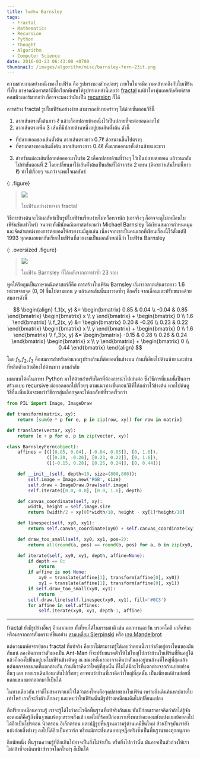 ```yaml
---
title: ใบเฟิร์น Barnsley
tags:
  - Fractal
  - Mathematics
  - Recursion
  - Python
  - Thought
  - Algorithm
  - Computer Science
date: 2016-03-23 06:43:08 +0700
thumbnail: /images/algorithm/misc/barnsley-fern-23it.png
---
```


ความสวยงามอย่างหนึ่งของใบเฟิร์น คือ รูปทรงของส่วนย่อยๆ ภายในใบจะมีความคล้ายคลึงกับใบเฟิร์นทั้งใบ ภาษาคณิตศาสตร์มีชื่อเรียกพิเศษให้รูปทรงเหล่านี้เลยว่า [fractal][] แต่ถ้าใครคุ้นเคยกับศัพท์สายคอมพิวเตอร์มากกว่า ก็อาจจะมองว่ามันเป็น [recursion][] ก็ได้

การสร้าง fractal รูปใบเฟิร์นอย่างง่าย สามารถอธิบายคร่าวๆ ได้ด้วยขั้นตอนวิธีนี้

1. ลากเส้นตรงตั้งต้นยาว $\ell$ แล้วเลือกปลายข้างหนึ่งไว้เป็นปลายที่จะต่อยอดออกไป
2. ลากเส้นตรงเพิ่ม 3 เส้นที่มีปลายด้านหนึ่งอยู่บนเส้นตั้งต้น ดังนี้
  - ที่ปลายยอดของเส้นตั้งต้น ลากเส้นตรงยาว $0.7\ell$ ต่อขนานขึ้นไปตรงๆ
  - ที่ตรงกลางของเส้นตั้งต้น ลากเส้นตรงยาว $0.4\ell$ ตั้งฉากออกมาทั้งด้านซ้ายและขวา
3. สำหรับแต่ละเส้นที่ลากต่อออกมาในข้อ 2 เลือกปลายด้านที่ว่างๆ ไว้เป็นปลายต่อยอด แล้ววนกลับไปทำขั้นตอนที่ 2 โดยเปลี่ยนมาใช้เส้นตั้งต้นเป็นเส้นที่ได้จากข้อ 2 แทน (คิดซะว่าเส้นใหม่นี้ยาว $\ell$) ทำไปเรื่อยๆ จนกว่าจะพอใจผลลัพธ์

{: .figure}
> ![](/images/algorithm/misc/just-fern-23it.png)
>
> ใบเฟิร์นอย่างง่ายจาก fractal

วิธีการข้างต้นจะให้ผลลัพธ์เป็นรูปใบเฟิร์นเรียบง่ายไม่หวือหวานัก (เอาจริงๆ ก็อาจจะดูไม่เหมือนใบเฟิร์นซักเท่าไหร่) จนกระทั่งมีนักคณิตศาสตร์นามว่า Michael Barnsley ได้เขียนสมการกำหนดมุมและจัดตำแหน่งของการต่อยอดให้สวยงามมีลูกเล่น เนื่องจากเขาเป็นคนแรกที่เขียนเรื่องนี้ไว้ตั้งแต่ปี 1993 ทุกคนเลยพากันเรียกใบเฟิร์นที่สวยงามเป็นเอกลักษณ์นี้ว่า ใบเฟิร์น Barnsley

{: .oversized .figure}
> ![](/images/algorithm/misc/barnsley-fern-23it.png)
>
> ใบเฟิร์น Barnsley ที่ได้หลังจากการทำซ้ำ 23 รอบ

พูดให้รัดกุมเป็นภาษาคณิตศาสตร์ก็คือ การสร้างใบเฟิร์น Barnsley เริ่มจากลากเส้นแรกยาว $1.6$ หน่วยจากจุด $(0,0)$ ขึ้นไปตามแกน $y$ แล้วเอาเส้นนั้นมาวาดซ้ำๆ อีกครั้ง จากเลื่อนและปรับขนาดด้วยสมการดังนี้

$$ \begin{align}
f_1(x, y) &= \begin{bmatrix} 0.85 & 0.04 \\ -0.04 & 0.85 \end{bmatrix}
             \begin{bmatrix} x \\ y \end{bmatrix} +
             \begin{bmatrix} 0 \\ 1.6 \end{bmatrix} \\
f_2(x, y) &= \begin{bmatrix} 0.20 & -0.26 \\ 0.23 & 0.22 \end{bmatrix}
             \begin{bmatrix} x \\ y \end{bmatrix} +
             \begin{bmatrix} 0 \\ 1.6 \end{bmatrix} \\
f_3(x, y) &= \begin{bmatrix} -0.15 & 0.28 \\ 0.26 & 0.24 \end{bmatrix}
             \begin{bmatrix} x \\ y \end{bmatrix} +
             \begin{bmatrix} 0 \\ 0.44 \end{bmatrix}
\end{align} $$

โดย $f_1, f_2, f_3$ คือสมการสำหรับคำนวณรูปร่างก้านที่ต่อยอดขึ้นข้างบน ก้านที่เอียงไปด้านซ้าย และก้านที่พลิกตัวแล้วเอียงไปด้านขวา ตามลำดับ

ผมแนบโค้ดในภาษา Python มาให้ด้วยสำหรับใครที่ต้องการนำไปเล่นต่อ ซึ่งวิธีการที่แนบนี้เป็นการสร้างแบบ recursive ต่อยอดออกไปเรื่อยๆ ตามแนวทางขั้นตอนวิธีที่ได้กล่าวไว้ข้างต้น หากไปค้นดูวิธีอื่นเพิ่มเติมจะพบว่าวิธีการสุ่มเลือกจุดจะให้ผลลัพธ์ที่รวดเร็วกว่า

``` python
from PIL import Image, ImageDraw

def transform(matrix, xy):
    return [sum(e * p for e, p in zip(row, xy)) for row in matrix]

def translate(vector, xy):
    return [e + p for e, p in zip(vector, xy)]

class BarnsleyFern(object):
    affines = [([[0.85, 0.04], [-0.04, 0.85]], [0, 1.6]),
               ([[0.20, -0.26], [0.23, 0.22]], [0, 1.6]),
               ([[-0.15, 0.28], [0.26, 0.24]], [0, 0.44])]

    def __init__(self, depth=10, size=(800,800)):
        self.image = Image.new('RGB', size)
        self.draw = ImageDraw.Draw(self.image)
        self.iterate([0.0, 0.0], [0.0, 1.6], depth)

    def canvas_coordinate(self, xy):
        width, height = self.image.size
        return [width/2 + xy[0]*width/10, height - xy[1]*height/10]

    def linespec(self, xy0, xy1):
        return self.canvas_coordinate(xy0) + self.canvas_coordinate(xy1)

    def draw_too_small(self, xy0, xy1, pos=2):
        return all(round(a, pos) == round(b, pos) for a, b in zip(xy0, xy1))

    def iterate(self, xy0, xy1, depth, affine=None):
        if depth == 0:
            return
        if affine is not None:
            xy0 = translate(affine[1], transform(affine[0], xy0))
            xy1 = translate(affine[1], transform(affine[0], xy1))
        if self.draw_too_small(xy0, xy1):
            return
        self.draw.line(self.linespec(xy0, xy1), fill='#0C3')
        for affine in self.affines:
            self.iterate(xy0, xy1, depth-1, affine)
```

---

fractal ยังมีรูปร่างอื่นๆ อีกมากมาย ทั้งที่พบได้ในธรรมชาติ เช่น ดอกทานตะวัน บรอคโคลี เกล็ดหิมะ หรือมาจากการสังเคราะห์ขึ้นอย่าง [สามเหลี่ยม Sierpinski][sierpinski] หรือ [เซต Mandelbrot][mandelbrot]

แต่ความมหัศจรรย์ของ fractal ที่แท้จริง คือเราไม่สามารถรู้ได้เลยว่าตอนนี้เรากำลังอยู่ตรงไหนของมันกันแน่ ลองคิดภาพว่าตัวเองเป็น Ant-Man ที่จะปรับขนาดตัวให้ไม่ใหญ่ไปกว่าก้านใบเฟิร์นที่ยืนอยู่ได้ แล้วก็ลองไปยืนอยู่บนใบเฟิร์นข้างต้นดู ณ ขณะหนึ่งเราอาจจะคิดว่าตัวเองอยู่บนก้านที่ใหญ่ที่สุดแล้ว แต่นอกจากขนาดที่แตกต่างกัน ก้านที่เราคิดว่าใหญ่ที่สุดนั้น ก็ไม่ได้มีอะไรที่แตกต่างจากก้านย่อยก้านอื่นๆ เลย หากเราเดินย้อนกลับไปเรื่อยๆ อาจพบว่าก้านที่เราคิดว่าใหญ่ที่สุดนั้น เป็นเพียงแค่ก้านย่อยที่แตกแขนงแยกออกมาก็เป็นได้

ในทางเดียวกัน เราก็ไม่สามารถแน่ใจได้ว่าตรงไหนคือจุดปลายของใบเฟิร์น เพราะยิ่งเดินค้นหาปลายใบเท่าไหร่ เราก็จะยิ่งตัวเล็กลงๆ และพบว่าใบเฟิร์นนั้นมีรูปร่างเหมือนเดิมไม่เปลี่ยนแปลง

ก็เปรียบเหมือนความรู้ เราจะรู้ได้ไงว่าอะไรคือพื้นฐานที่แท้จริงกันแน พันปีก่อนเราอาจคิดว่าถ้าได้รู้จักอะตอมก็คือรู้ถึงพื้นฐานแห่งทุกสรรพสิ่งแล้ว แต่ไม่กี่ร้อยปีก่อนเราเพิ่งพบว่าอะตอมยังแบ่งแยกย้อยลงไปได้อีกเป็นโปรตอน นิวตรอน อิเล็กตรอน และปฏิรูปพื้นฐานความรู้ด้านเคมีขึ้นใหม่ ส่วนปัจจุบันเรายังแบ่งย่อยสิ่งต่างๆ ลงไปได้อีกเป็นควาร์ก หรือแม้กระทั่งเสนอทฤษฎีสตริงซึ่งเป็นพื้นฐานของทุกอนุภาค

อีกนัยหนึ่ง พื้นฐานความรู้ที่ลึกเกินไปอาจเป็นสิ่งไม่จำเป็น หรือยิ่งไปกว่านั้น มันอาจเป็นตัวถ่วงให้เราไม่กล้าที่จะเดินหน้าสำรวจโลกใหม่ๆ ก็เป็นได้


[fractal]: //en.wikipedia.org/wiki/Fractal
[recursion]: //en.wikipedia.org/wiki/Recursion
[sierpinski]: //en.wikipedia.org/wiki/Sierpinski_triangle
[mandelbrot]: //en.wikipedia.org/wiki/Mandelbrot_set
